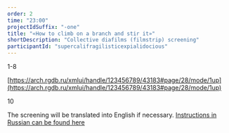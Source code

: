 ```yaml
---
order: 2
time: "23:00"
projectIdSuffix: "-one"
title: "«How to climb on a branch and stir it»"
shortDescription: "Collective diafilms (filmstrip) screening"
participantId: "supercalifragilisticexpialidocious"
---
```


1-8

[https://arch.rgdb.ru/xmlui/handle/123456789/43183#page/28/mode/1up](https://arch.rgdb.ru/xmlui/handle/123456789/43183#page/28/mode/1up)

10

The screening will be translated into English if necessary. [Instructions in Russian can be found here](https://drive.google.com/file/d/1ywY0nPqrSgdK7PTgjs1iAUHWu8WDCH7N/view?usp=sharing)

